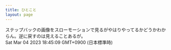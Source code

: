```yaml
---
title: ひとこと
layout: page
---
```

<div class="box" dt="1677923109710">
  ステップバックの画像をスローモーションで見るがやはりやってるかどうかわからん。逆に戻すのは見えることあるが。
  <div class="content is-small">Sat Mar 04 2023 18:45:09 GMT+0900 (日本標準時)</div>
</div>